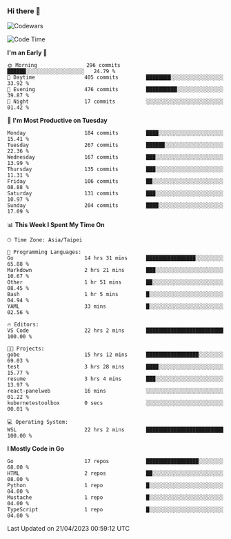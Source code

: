### Hi there 👋

![Codewars](https://www.codewars.com/users/omegaatt36/badges/small)

<!--START_SECTION:waka-->
![Code Time](http://img.shields.io/badge/Code%20Time-1%2C058%20hrs%2032%20mins-blue)

**I'm an Early 🐤** 

```text
🌞 Morning                296 commits         ██████░░░░░░░░░░░░░░░░░░░   24.79 % 
🌆 Daytime                405 commits         ████████░░░░░░░░░░░░░░░░░   33.92 % 
🌃 Evening                476 commits         ██████████░░░░░░░░░░░░░░░   39.87 % 
🌙 Night                  17 commits          ░░░░░░░░░░░░░░░░░░░░░░░░░   01.42 % 
```
📅 **I'm Most Productive on Tuesday** 

```text
Monday                   184 commits         ████░░░░░░░░░░░░░░░░░░░░░   15.41 % 
Tuesday                  267 commits         ██████░░░░░░░░░░░░░░░░░░░   22.36 % 
Wednesday                167 commits         ███░░░░░░░░░░░░░░░░░░░░░░   13.99 % 
Thursday                 135 commits         ███░░░░░░░░░░░░░░░░░░░░░░   11.31 % 
Friday                   106 commits         ██░░░░░░░░░░░░░░░░░░░░░░░   08.88 % 
Saturday                 131 commits         ███░░░░░░░░░░░░░░░░░░░░░░   10.97 % 
Sunday                   204 commits         ████░░░░░░░░░░░░░░░░░░░░░   17.09 % 
```


📊 **This Week I Spent My Time On** 

```text
🕑︎ Time Zone: Asia/Taipei

💬 Programming Languages: 
Go                       14 hrs 31 mins      ████████████████░░░░░░░░░   65.88 % 
Markdown                 2 hrs 21 mins       ███░░░░░░░░░░░░░░░░░░░░░░   10.67 % 
Other                    1 hr 51 mins        ██░░░░░░░░░░░░░░░░░░░░░░░   08.45 % 
Bash                     1 hr 5 mins         █░░░░░░░░░░░░░░░░░░░░░░░░   04.94 % 
YAML                     33 mins             █░░░░░░░░░░░░░░░░░░░░░░░░   02.56 % 

🔥 Editors: 
VS Code                  22 hrs 2 mins       █████████████████████████   100.00 % 

🐱‍💻 Projects: 
gobe                     15 hrs 12 mins      █████████████████░░░░░░░░   69.03 % 
test                     3 hrs 28 mins       ████░░░░░░░░░░░░░░░░░░░░░   15.77 % 
resume                   3 hrs 4 mins        ███░░░░░░░░░░░░░░░░░░░░░░   13.97 % 
react-panelweb           16 mins             ░░░░░░░░░░░░░░░░░░░░░░░░░   01.22 % 
kubernetestoolbox        0 secs              ░░░░░░░░░░░░░░░░░░░░░░░░░   00.01 % 

💻 Operating System: 
WSL                      22 hrs 2 mins       █████████████████████████   100.00 % 
```

**I Mostly Code in Go** 

```text
Go                       17 repos            █████████████████░░░░░░░░   68.00 % 
HTML                     2 repos             ██░░░░░░░░░░░░░░░░░░░░░░░   08.00 % 
Python                   1 repo              █░░░░░░░░░░░░░░░░░░░░░░░░   04.00 % 
Mustache                 1 repo              █░░░░░░░░░░░░░░░░░░░░░░░░   04.00 % 
TypeScript               1 repo              █░░░░░░░░░░░░░░░░░░░░░░░░   04.00 % 
```




 Last Updated on 21/04/2023 00:59:12 UTC
<!--END_SECTION:waka-->

<!--
**omegaatt36/omegaatt36** is a ✨ _special_ ✨ repository because its `README.md` (this file) appears on your GitHub profile.

Here are some ideas to get you started:

- 🔭 I’m currently working on ...
- 🌱 I’m currently learning ...
- 👯 I’m looking to collaborate on ...
- 🤔 I’m looking for help with ...
- 💬 Ask me about ...
- 📫 How to reach me: ...
- 😄 Pronouns: ...
- ⚡ Fun fact: ...
-->
